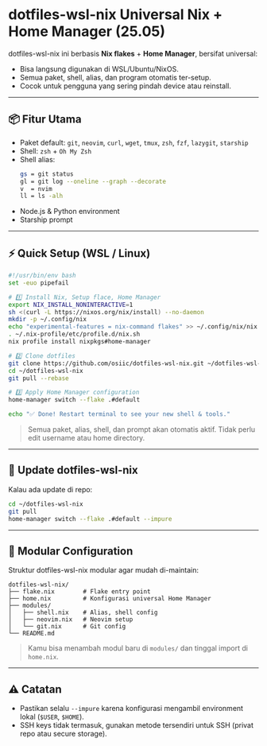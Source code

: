 
# dotfiles-wsl-nix Universal Nix + Home Manager (25.05)

dotfiles-wsl-nix ini berbasis **Nix flakes** + **Home Manager**, bersifat universal:
- Bisa langsung digunakan di WSL/Ubuntu/NixOS.
- Semua paket, shell, alias, dan program otomatis ter-setup.
- Cocok untuk pengguna yang sering pindah device atau reinstall.

---

## 📦 Fitur Utama

- Paket default: `git`, `neovim`, `curl`, `wget`, `tmux`, `zsh`, `fzf`, `lazygit`, `starship`
- Shell: `zsh` + `Oh My Zsh`
- Shell alias:
  ```bash
  gs = git status
  gl = git log --oneline --graph --decorate
  v  = nvim
  ll = ls -alh
  ```

* Node.js & Python environment
* Starship prompt

---

## ⚡ Quick Setup (WSL / Linux)

```bash
#!/usr/bin/env bash
set -euo pipefail

# 1️⃣ Install Nix, Setup flace, Home Manager
export NIX_INSTALL_NONINTERACTIVE=1
sh <(curl -L https://nixos.org/nix/install) --no-daemon
mkdir -p ~/.config/nix
echo "experimental-features = nix-command flakes" >> ~/.config/nix/nix.conf
. ~/.nix-profile/etc/profile.d/nix.sh
nix profile install nixpkgs#home-manager

# 2️⃣ Clone dotfiles
git clone https://github.com/osiic/dotfiles-wsl-nix.git ~/dotfiles-wsl-nix
cd ~/dotfiles-wsl-nix
git pull --rebase

# 3️⃣ Apply Home Manager configuration
home-manager switch --flake .#default

echo "✅ Done! Restart terminal to see your new shell & tools."
```

> Semua paket, alias, shell, dan prompt akan otomatis aktif.
> Tidak perlu edit username atau home directory.

---

## 🔄 Update dotfiles-wsl-nix

Kalau ada update di repo:

```bash
cd ~/dotfiles-wsl-nix
git pull
home-manager switch --flake .#default --impure
```

---

## 🧩 Modular Configuration

Struktur dotfiles-wsl-nix modular agar mudah di-maintain:

```
dotfiles-wsl-nix/
├── flake.nix        # Flake entry point
├── home.nix         # Konfigurasi universal Home Manager
├── modules/
│   ├── shell.nix    # Alias, shell config
│   ├── neovim.nix   # Neovim setup
│   └── git.nix      # Git config
└── README.md
```

> Kamu bisa menambah modul baru di `modules/` dan tinggal import di `home.nix`.

---

## ⚠️ Catatan
* Pastikan selalu `--impure` karena konfigurasi mengambil environment lokal (`$USER`, `$HOME`).
* SSH keys tidak termasuk, gunakan metode tersendiri untuk SSH (privat repo atau secure storage).
